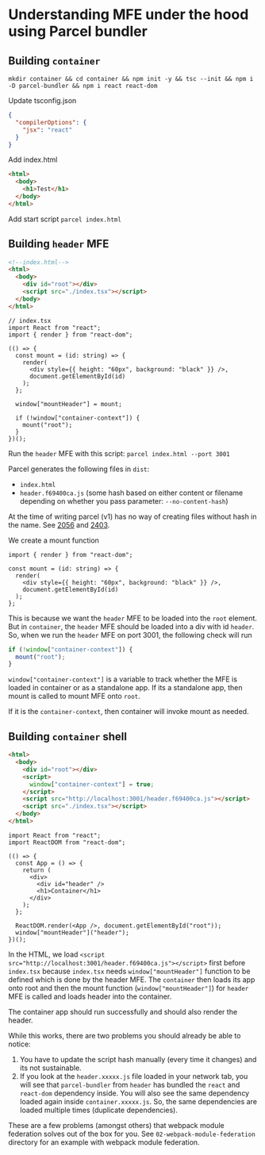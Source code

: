 # Understanding MFE under the hood using Parcel bundler

## Building `container`

`mkdir container && cd container && npm init -y && tsc --init && npm i -D parcel-bundler && npm i react react-dom`

Update tsconfig.json

```json
{
  "compilerOptions": {
    "jsx": "react"
  }
}
```

Add index.html

```html
<html>
  <body>
    <h1>Test</h1>
  </body>
</html>
```

Add start script `parcel index.html`

## Building `header` MFE

```html
<!--index.html-->
<html>
  <body>
    <div id="root"></div>
    <script src="./index.tsx"></script>
  </body>
</html>
```

```tsx
// index.tsx
import React from "react";
import { render } from "react-dom";

(() => {
  const mount = (id: string) => {
    render(
      <div style={{ height: "60px", background: "black" }} />,
      document.getElementById(id)
    );
  };

  window["mountHeader"] = mount;

  if (!window["container-context"]) {
    mount("root");
  }
})();
```

Run the `header` MFE with this script: `parcel index.html --port 3001`

Parcel generates the following files in `dist`:

- `index.html`
- `header.f69400ca.js` (some hash based on either content or filename depending on whether you pass parameter: `--no-content-hash`)

At the time of writing parcel (v1) has no way of creating files without hash in the name.
See [2056](https://github.com/parcel-bundler/parcel/issues/2056) and [2403](https://github.com/parcel-bundler/parcel/issues/2403).

We create a mount function

```tsx
import { render } from "react-dom";

const mount = (id: string) => {
  render(
    <div style={{ height: "60px", background: "black" }} />,
    document.getElementById(id)
  );
};
```

This is because we want the `header` MFE to be loaded into the `root` element. But in `container`, the `header` MFE should be loaded into a div with id `header`. So, when we run the `header` MFE on port 3001, the following check will run

```ts
if (!window["container-context"]) {
  mount("root");
}
```

`window["container-context"]` is a variable to track whether the MFE is loaded in container or as a standalone app. If its a standalone app, then mount is called to mount MFE onto `root`.

If it is the `container-context`, then container will invoke mount as needed.

## Building `container` shell

```html
<html>
  <body>
    <div id="root"></div>
    <script>
      window["container-context"] = true;
    </script>
    <script src="http://localhost:3001/header.f69400ca.js"></script>
    <script src="./index.tsx"></script>
  </body>
</html>
```

```tsx
import React from "react";
import ReactDOM from "react-dom";

(() => {
  const App = () => {
    return (
      <div>
        <div id="header" />
        <h1>Container</h1>
      </div>
    );
  };

  ReactDOM.render(<App />, document.getElementById("root"));
  window["mountHeader"]("header");
})();
```

In the HTML, we load `<script src="http://localhost:3001/header.f69400ca.js"></script>` first before `index.tsx` because `index.tsx` needs `window["mountHeader"]` function to be defined which is done by the header MFE.
The `container` then loads its app onto root and then the mount function (`window["mountHeader"]`) for `header` MFE is called and loads header into the container.

The container app should run successfully and should also render the header.

While this works, there are two problems you should already be able to notice:

1. You have to update the script hash manually (every time it changes) and its not sustainable.
2. If you look at the `header.xxxxx.js` file loaded in your network tab, you will see that `parcel-bundler` from `header` has bundled the `react` and `react-dom` dependency inside. You will also see the same dependency loaded again inside `container.xxxxx.js`. So, the same dependencies are loaded multiple times (duplicate dependencies).

These are a few problems (amongst others) that webpack module federation solves out of the box for you.
See `02-webpack-module-federation` directory for an example with webpack module federation.
